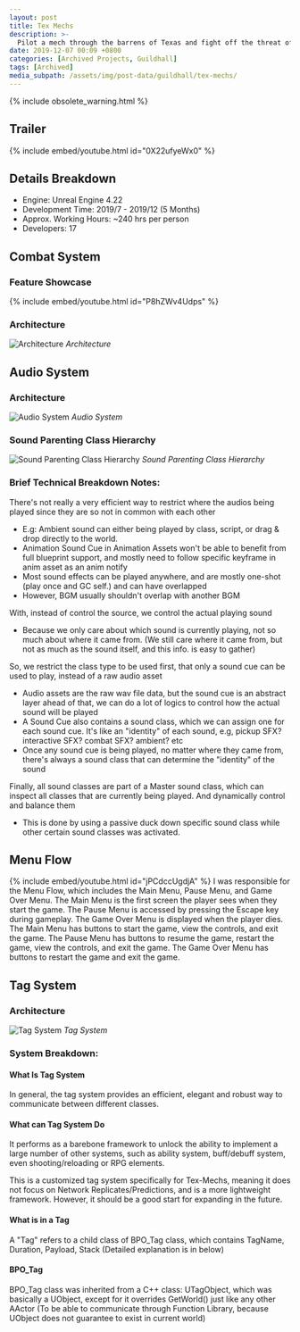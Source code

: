 ```yaml
---
layout: post
title: Tex Mechs
description: >-
  Pilot a mech through the barrens of Texas and fight off the threat of an insect horde. Tex-Mechs was made by students at SMU Guildhall.
date: 2019-12-07 00:09 +0800
categories: [Archived Projects, Guildhall]
tags: [Archived]
media_subpath: /assets/img/post-data/guildhall/tex-mechs/
---
```


{% include obsolete_warning.html %}

## Trailer
{% include embed/youtube.html id="0X22ufyeWx0" %}

## Details Breakdown
- Engine: Unreal Engine 4.22
- Development Time: 2019/7 - 2019/12 (5 Months)
- Approx. Working Hours: ~240 hrs per person
- Developers: 17

## Combat System
### Feature Showcase
{% include embed/youtube.html id="P8hZWv4Udps" %}

### Architecture
![Architecture](tex_mechs_1.webp)
_Architecture_

## Audio System
### Architecture
![Audio System](tex_mechs_2.webp)
_Audio System_

### Sound Parenting Class Hierarchy
![Sound Parenting Class Hierarchy](tex_mechs_3.webp)
_Sound Parenting Class Hierarchy_

### Brief Technical Breakdown Notes:
There's not really a very efficient way to restrict where the audios being played since they are so not in common with each other
- E.g: Ambient sound can either being played by class, script, or drag & drop directly to the world.
- Animation Sound Cue in Animation Assets won't be able to benefit from full blueprint support, and mostly need to follow specific keyframe in anim asset as an anim notify
- Most sound effects can be played anywhere, and are mostly one-shot (play once and GC self.) and can have overlapped
- However, BGM usually shouldn't overlap with another BGM

With, instead of control the source, we control the actual playing sound
- Because we only care about which sound is currently playing, not so much about where it came from. (We still care where it came from, but not as much as the sound itself, and this info. is easy to gather)

So, we restrict the class type to be used first, that only a sound cue can be used to play, instead of a raw audio asset
- Audio assets are the raw wav file data, but the sound cue is an abstract layer ahead of that, we can do a lot of logics to control how the actual sound will be played
- A Sound Cue also contains a sound class, which we can assign one for each sound cue. It's like an "identity" of each sound, e.g, pickup SFX? interactive SFX? combat SFX? ambient? etc
- Once any sound cue is being played, no matter where they came from, there's always a sound class that can determine the "identity" of the sound

Finally, all sound classes are part of a Master sound class, which can inspect all classes that are currently being played. And dynamically control and balance them
- This is done by using a passive duck down specific sound class while other certain sound classes was activated.

## Menu Flow
{% include embed/youtube.html id="jPCdccUgdjA" %}
I was responsible for the Menu Flow, which includes the Main Menu, Pause Menu, and Game Over Menu. The Main Menu is the first screen the player sees when they start the game. The Pause Menu is accessed by pressing the Escape key during gameplay. The Game Over Menu is displayed when the player dies. The Main Menu has buttons to start the game, view the controls, and exit the game. The Pause Menu has buttons to resume the game, restart the game, view the controls, and exit the game. The Game Over Menu has buttons to restart the game and exit the game.

## Tag System
### Architecture
![Tag System](tex_mechs_4.webp)
_Tag System_

### System Breakdown:
#### What Is Tag System
In general, the tag system provides an efficient, elegant and robust way to communicate between different classes. 

#### What can Tag System Do
It performs as a barebone framework to unlock the ability to implement a large number of other systems, such as ability system, buff/debuff system, even shooting/reloading or RPG elements.

This is a customized tag system specifically for Tex-Mechs, meaning it does not focus on Network Replicates/Predictions, and is a more lightweight framework. However, it should be a good start for expanding in the future.

#### What is in a Tag

A "Tag" refers to a child class of BPO_Tag class, which contains TagName, Duration, Payload, Stack (Detailed explanation is in below)

#### BPO_Tag

BPO_Tag class was inherited from a C++ class: UTagObject, which was basically a UObject, except for it overrides GetWorld() just like any other AActor (To be able to communicate through Function Library, because UObject does not guarantee to exist in current world)